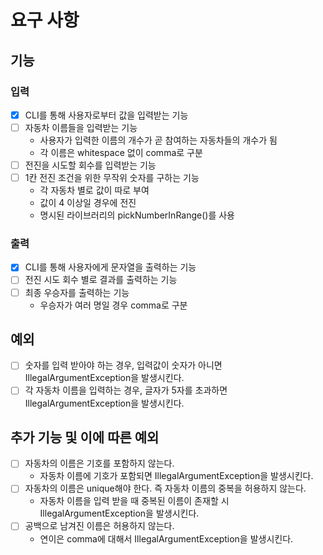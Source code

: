 # 요구 사항

## 기능

### 입력
- [X] CLI를 통해 사용자로부터 값을 입력받는 기능
- [ ] 자동차 이름들을 입력받는 기능
  + 사용자가 입력한 이름의 개수가 곧 참여하는 자동차들의 개수가 됨
  + 각 이름은 whitespace 없이 comma로 구분
- [ ] 전진을 시도할 회수를 입력받는 기능
- [ ] 1칸 전진 조건을 위한 무작위 숫자를 구하는 기능
  + 각 자동차 별로 값이 따로 부여
  + 값이 4 이상일 경우에 전진
  + 명시된 라이브러리의 pickNumberInRange()를 사용

### 출력
- [X] CLI를 통해 사용자에게 문자열을 출력하는 기능
- [ ] 전진 시도 회수 별로 결과를 출력하는 기능
- [ ] 최종 우승자를 출력하는 기능
  + 우승자가 여러 명일 경우 comma로 구분

## 예외
- [ ] 숫자를 입력 받아야 하는 경우, 입력값이 숫자가 아니면 IllegalArgumentException을 발생시킨다.
- [ ] 각 자동차 이름을 입력하는 경우, 글자가 5자를 초과하면 IllegalArgumentException을 발생시킨다.

## 추가 기능 및 이에 따른 예외
- [ ] 자동차의 이름은 기호를 포함하지 않는다.
  + 자동차 이름에 기호가 포함되면 IllegalArgumentException을 발생시킨다.
- [ ] 자동차의 이름은 unique해야 한다. 즉 자동차 이름의 중복을 허용하지 않는다.
  + 자동차 이름을 입력 받을 때 중복된 이름이 존재할 시 IllegalArgumentException을 발생시킨다.
- [ ] 공백으로 남겨진 이름은 허용하지 않는다.
  + 연이은 comma에 대해서 IllegalArgumentException을 발생시킨다.